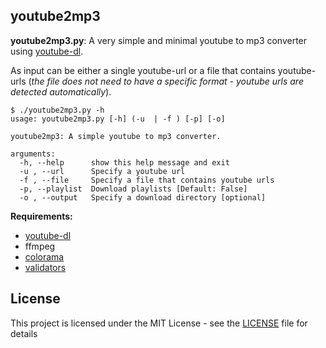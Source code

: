 ## youtube2mp3

**youtube2mp3.py**: A very simple and minimal youtube to mp3 converter using [youtube-dl](https://github.com/rg3/youtube-dl).

As input can be either a single youtube-url or a file that contains youtube-urls (*the file does not need to have a specific format - youtube urls are detected automatically*).

```
$ ./youtube2mp3.py -h
usage: youtube2mp3.py [-h] (-u  | -f ) [-p] [-o]

youtube2mp3: A simple youtube to mp3 converter.

arguments:
  -h, --help      show this help message and exit
  -u , --url      Specify a youtube url
  -f , --file     Specify a file that contains youtube urls
  -p, --playlist  Download playlists [Default: False]
  -o , --output   Specify a download directory [optional]
```

**Requirements:**
*   [youtube-dl](https://github.com/rg3/youtube-dl#installation)
*   ffmpeg
*   [colorama](https://pypi.python.org/pypi/colorama)
*   [validators](https://pypi.python.org/pypi/validators/)

## License

This project is licensed under the MIT License - see the [LICENSE](LICENSE) file for details